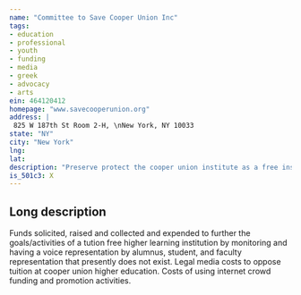 ```yaml
---
name: "Committee to Save Cooper Union Inc"
tags:
- education
- professional
- youth
- funding
- media
- greek
- advocacy
- arts
ein: 464120412
homepage: "www.savecooperunion.org"
address: |
 825 W 187th St Room 2-H, \nNew York, NY 10033
state: "NY"
city: "New York"
lng: 
lat: 
description: "Preserve protect the cooper union institute as a free instiution of higher learning and oppose the present board of trustees move toward full tuition contrary to the philantropist peter coopers charitable envision. "
is_501c3: X
---
```


## Long description

Funds solicited, raised and collected and expended to further the goals/activities of a tution free higher learning institution by monitoring and having a voice representation by alumnus, student, and faculty representation that presently does not exist. Legal media costs to oppose tuition at cooper union higher education. Costs of using internet crowd funding and promotion activities. 
